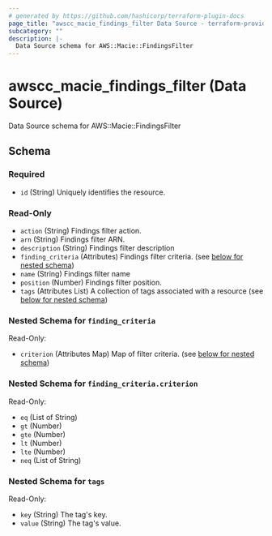 ```yaml
---
# generated by https://github.com/hashicorp/terraform-plugin-docs
page_title: "awscc_macie_findings_filter Data Source - terraform-provider-awscc"
subcategory: ""
description: |-
  Data Source schema for AWS::Macie::FindingsFilter
---
```


# awscc_macie_findings_filter (Data Source)

Data Source schema for AWS::Macie::FindingsFilter



<!-- schema generated by tfplugindocs -->
## Schema

### Required

- `id` (String) Uniquely identifies the resource.

### Read-Only

- `action` (String) Findings filter action.
- `arn` (String) Findings filter ARN.
- `description` (String) Findings filter description
- `finding_criteria` (Attributes) Findings filter criteria. (see [below for nested schema](#nestedatt--finding_criteria))
- `name` (String) Findings filter name
- `position` (Number) Findings filter position.
- `tags` (Attributes List) A collection of tags associated with a resource (see [below for nested schema](#nestedatt--tags))

<a id="nestedatt--finding_criteria"></a>
### Nested Schema for `finding_criteria`

Read-Only:

- `criterion` (Attributes Map) Map of filter criteria. (see [below for nested schema](#nestedatt--finding_criteria--criterion))

<a id="nestedatt--finding_criteria--criterion"></a>
### Nested Schema for `finding_criteria.criterion`

Read-Only:

- `eq` (List of String)
- `gt` (Number)
- `gte` (Number)
- `lt` (Number)
- `lte` (Number)
- `neq` (List of String)



<a id="nestedatt--tags"></a>
### Nested Schema for `tags`

Read-Only:

- `key` (String) The tag's key.
- `value` (String) The tag's value.

